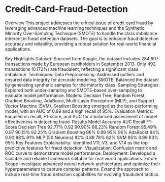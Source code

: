 # Credit-Card-Fraud-Detection
Overview
This project addresses the critical issue of credit card fraud by leveraging advanced machine learning techniques and the Synthetic Minority Over-Sampling Technique (SMOTE) to handle the class imbalance inherent in fraud detection datasets. The goal is to enhance fraud detection accuracy and reliability, providing a robust solution for real-world financial applications.

Key Highlights
Dataset: Sourced from Kaggle, the dataset includes 284,807 transactions made by European cardholders in September 2013. Only 492 transactions (0.172%) are fraudulent, reflecting a significant class imbalance.
Techniques:
Data Preprocessing: Addressed outliers and ensured data integrity for accurate modeling.
SMOTE: Balanced the dataset by generating synthetic samples for the minority class.
Sampling Strategies: Explored both under-sampling and SMOTE-based over-sampling to evaluate model performance.
Models:
Decision Tree, Random Forest, Gradient Boosting, AdaBoost, Multi-Layer Perceptron (MLP), and Support Vector Machine (SVM).
Gradient Boosting emerged as the best-performing model, with an AUC of 0.99 and a high recall of 95%.
Evaluation Metrics: Focused on recall, F1-score, and AUC for a balanced assessment of model effectiveness in detecting fraud.
Results
Model	Accuracy	AUC	Recall	F1-Score
Decision Tree	92.77%	0.92	90.90%	88.23%
Random Forest	95.49%	0.97	90.15%	92.25%
Gradient Boosting	96%	0.99	95%	96%
AdaBoost	94%	0.90	88%	91%
MLP (50 Neurons)	82%	0.89	78%	82%
SVM	95%	0.99	93%	95%
Key Features
Explainability: Identified V11, V3, and V14 as the top predictive features for fraud detection.
Visualization: Confusion matrix and ROC curve to demonstrate model performance.
Deployment: Developed a scalable and reliable framework suitable for real-world applications.
Future Scope
Investigate advanced neural network architectures and optimize their hyperparameters to capture complex patterns.
Extend the approach to include real-time fraud detection capabilities for evolving fraudulent tactics.
